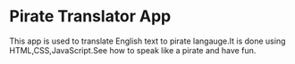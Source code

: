 # Pirate Translator App

This app is used to translate English text to pirate langauge.It is done using HTML,CSS,JavaScript.See how to speak like a pirate and have fun.
